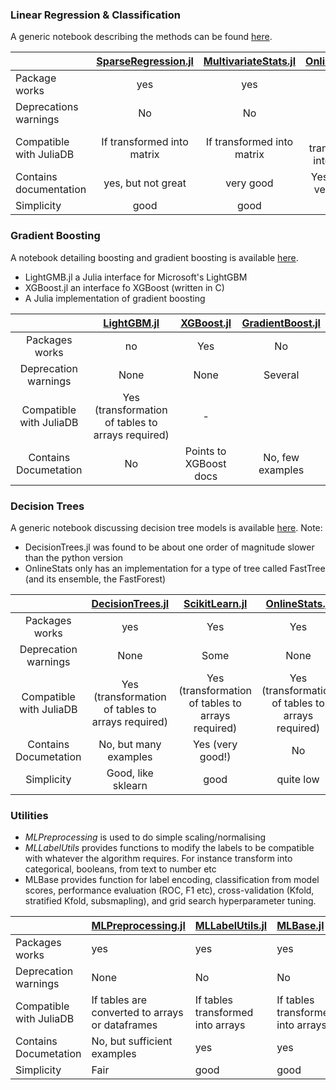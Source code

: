 ### Linear Regression & Classification

A generic notebook describing the methods can be found [here](Scouting/Linear%20Models%20%20for%20Regression%20%26%20Classification.ipynb).

|        | [SparseRegression.jl](Scouting/Sparse%20%Regression.ipynb) |  [MultivariateStats.jl](Scouting/MultivariateStats.ipynb) | [OnlineStats.jl](Scouting/OnlineStats.ipynb) |
| ------------- |:-------------:|:-------------:|:-:|
| Package works | yes | yes | yes |
| Deprecations warnings      | No | No | No |
| Compatible with JuliaDB | If transformed into matrix | If transformed into matrix | If transformed into matrix |
| Contains documentation | yes, but not great | very good | Yes, mostly very good |
| Simplicity | good | good | High |


### Gradient Boosting

A notebook detailing boosting and gradient boosting is available [here](Scouting/Boosting.ipynb).
  
- LightGMB.jl a Julia interface for Microsoft's LightGBM
- XGBoost.jl an interface fo XGBoost (written in C)
- A Julia implementation of gradient boosting


|   | [LightGBM.jl](Scouting/LightGBM.jl.ipynb) |  [XGBoost.jl](Scouting/XGBoost.jl.ipynb) | [GradientBoost.jl](Scouting/GradientBoost.jl.ipynb) |
| :-: | :-: | :-: | :-: |
| Packages works            | no                               | Yes | No
| Deprecation warnings      | None                              | None | Several
| Compatible with JuliaDB   | Yes (transformation of tables to arrays required) | - |
| Contains Documetation     | No            | Points to XGBoost docs | No, few examples |


### Decision Trees

A generic notebook discussing decision tree models is available [here](Scouting/Decision%20Tree%20Models.ipynb). Note:

- DecisionTrees.jl was found to be about one order of magnitude slower than the python version
- OnlineStats only has an implementation for a type of tree called FastTree (and its ensemble, the FastForest)

|   | [DecisionTrees.jl](Scouting/DecisionTree.ipynb) |  [ScikitLearn.jl](Scouting/ScikitLearn.jl.ipynb) | [OnlineStats.jl](Scouting/OnlineStats.ipynb) |
| :-: | :-: | :-: | :-: |
| Packages works            | yes                               | Yes | Yes
| Deprecation warnings      | None                              | Some | None
| Compatible with JuliaDB   | Yes (transformation of tables to arrays required) | Yes (transformation of tables to arrays required) | Yes (transformation of tables to arrays required) |
| Contains Documetation     | No, but many examples             | Yes (very good!) | No |
| Simplicity                | Good, like sklearn                | good | quite low |

### Utilities

- _MLPreprocessing_ is used to do simple scaling/normalising
- _MLLabelUtils_ provides functions to modify the labels to be compatible with whatever the algorithm requires. For instance transform into categorical, booleans, from text to number etc
- MLBase provides function for label encoding, classification from model scores, performance evaluation (ROC, F1 etc),
  cross-validation (Kfold, stratified Kfold, subsmapling), and grid search hyperparameter tuning.



|                       | [MLPreprocessing.jl](Scouting/MLPreprocessing.ipynb) | [MLLabelUtils.jl](Scouting/MLLabelUtils.ipynb) | [MLBase.jl](Scouting/MLBase.jl.ipynb)|
| :- | :- | :- | :- |
| Packages works            | yes | yes | yes|
| Deprecation warnings      | None | No |No|
| Compatible with JuliaDB   | If tables are converted to arrays or dataframes | If tables transformed into arrays |If tables transformed into arrays|
| Contains Documetation     | No, but sufficient examples | yes |yes|
| Simplicity                | Fair | good |good|


